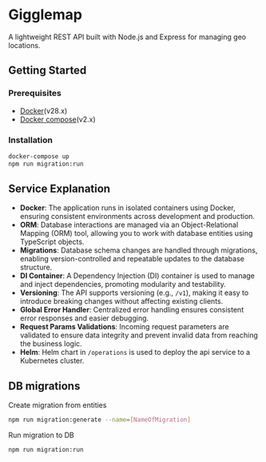 # Gigglemap

A lightweight REST API built with Node.js and Express for managing geo locations.

## Getting Started

### Prerequisites

- [Docker](https://www.docker.com/)(v28.x)
- [Docker compose](https://docs.docker.com/compose/)(v2.x)

### Installation

```bash
docker-compose up
npm run migration:run
```

## Service Explanation

- **Docker**: The application runs in isolated containers using Docker, ensuring consistent environments across development and production.
- **ORM**: Database interactions are managed via an Object-Relational Mapping (ORM) tool, allowing you to work with database entities using TypeScript objects.
- **Migrations**: Database schema changes are handled through migrations, enabling version-controlled and repeatable updates to the database structure.
- **DI Container**: A Dependency Injection (DI) container is used to manage and inject dependencies, promoting modularity and testability.
- **Versioning**: The API supports versioning (e.g., `/v1`), making it easy to introduce breaking changes without affecting existing clients.
- **Global Error Handler**: Centralized error handling ensures consistent error responses and easier debugging.
- **Request Params Validations**: Incoming request parameters are validated to ensure data integrity and prevent invalid data from reaching the business logic.
- **Helm**: Helm chart in `/operations` is used to deploy the api service to a Kubernetes cluster.

## DB migrations
Create migration from entities
```bash
npm run migration:generate --name=[NameOfMigration]
```
Run migration to DB
```bash
npm run migration:run
```